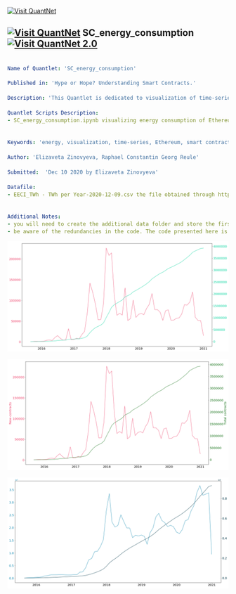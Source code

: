 [<img src="https://github.com/QuantLet/Styleguide-and-FAQ/blob/master/pictures/banner.png" width="888" alt="Visit QuantNet">](http://quantlet.de/)

## [<img src="https://github.com/QuantLet/Styleguide-and-FAQ/blob/master/pictures/qloqo.png" alt="Visit QuantNet">](http://quantlet.de/) **SC_energy_consumption** [<img src="https://github.com/QuantLet/Styleguide-and-FAQ/blob/master/pictures/QN2.png" width="60" alt="Visit QuantNet 2.0">](http://quantlet.de/)

```yaml

Name of Quantlet: 'SC_energy_consumption'

Published in: 'Hype or Hope? Understanding Smart Contracts.'

Description: 'This Quantlet is dedicated to visualization of time-series of energy consumption of Ethereum'

Quantlet Scripts Description:
- SC_energy_consumption.ipynb visualizing energy consumption of Ethereum Transactions time-series


Keywords: 'energy, visualization, time-series, Ethereum, smart contracts'

Author: 'Elizaveta Zinovyeva, Raphael Constantin Georg Reule'

Submitted:  'Dec 10 2020 by Elizaveta Zinovyeva'

Datafile:
- EECI_TWh - TWh per Year-2020-12-09.csv the file obtained through https://digiconomist.net/ethereum-energy-consumption


Additional Notes:
- you will need to create the additional data folder and store the first two datafiles there
- be aware of the redundancies in the code. The code presented here is not made for production (neither it is optimized for production). It's purpose is solely to see and to be able to compare all the numbers presented in the paper

```

![Picture1](contracts_over_time.png)

![Picture2](contracts_over_time_with_dapps.png)

![Picture3](contracts_over_time_with_t.png)